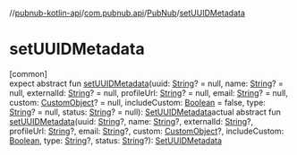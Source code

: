 //[pubnub-kotlin-api](../../../index.md)/[com.pubnub.api](../index.md)/[PubNub](index.md)/[setUUIDMetadata](set-u-u-i-d-metadata.md)

# setUUIDMetadata

[common]\
expect abstract fun [setUUIDMetadata](set-u-u-i-d-metadata.md)(uuid: [String](https://kotlinlang.org/api/latest/jvm/stdlib/kotlin/-string/index.html)? = null, name: [String](https://kotlinlang.org/api/latest/jvm/stdlib/kotlin/-string/index.html)? = null, externalId: [String](https://kotlinlang.org/api/latest/jvm/stdlib/kotlin/-string/index.html)? = null, profileUrl: [String](https://kotlinlang.org/api/latest/jvm/stdlib/kotlin/-string/index.html)? = null, email: [String](https://kotlinlang.org/api/latest/jvm/stdlib/kotlin/-string/index.html)? = null, custom: [CustomObject](../../com.pubnub.kmp/-custom-object/index.md)? = null, includeCustom: [Boolean](https://kotlinlang.org/api/latest/jvm/stdlib/kotlin/-boolean/index.html) = false, type: [String](https://kotlinlang.org/api/latest/jvm/stdlib/kotlin/-string/index.html)? = null, status: [String](https://kotlinlang.org/api/latest/jvm/stdlib/kotlin/-string/index.html)? = null): [SetUUIDMetadata](../../com.pubnub.api.endpoints.objects.uuid/-set-u-u-i-d-metadata/index.md)actual abstract fun [setUUIDMetadata](set-u-u-i-d-metadata.md)(uuid: [String](https://kotlinlang.org/api/latest/jvm/stdlib/kotlin/-string/index.html)?, name: [String](https://kotlinlang.org/api/latest/jvm/stdlib/kotlin/-string/index.html)?, externalId: [String](https://kotlinlang.org/api/latest/jvm/stdlib/kotlin/-string/index.html)?, profileUrl: [String](https://kotlinlang.org/api/latest/jvm/stdlib/kotlin/-string/index.html)?, email: [String](https://kotlinlang.org/api/latest/jvm/stdlib/kotlin/-string/index.html)?, custom: [CustomObject](../../com.pubnub.kmp/-custom-object/index.md)?, includeCustom: [Boolean](https://kotlinlang.org/api/latest/jvm/stdlib/kotlin/-boolean/index.html), type: [String](https://kotlinlang.org/api/latest/jvm/stdlib/kotlin/-string/index.html)?, status: [String](https://kotlinlang.org/api/latest/jvm/stdlib/kotlin/-string/index.html)?): [SetUUIDMetadata](../../com.pubnub.api.endpoints.objects.uuid/-set-u-u-i-d-metadata/index.md)
